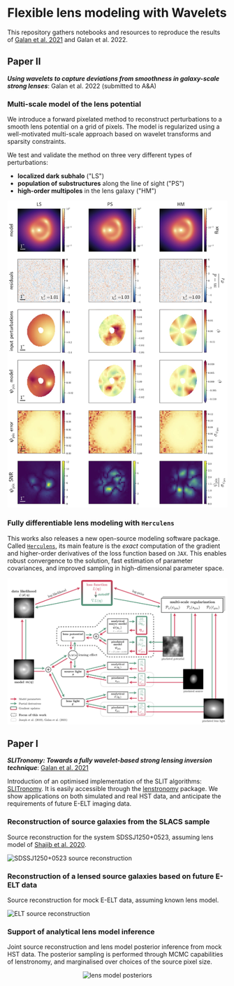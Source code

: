 # Flexible lens modeling with Wavelets

This repository gathers notebooks and resources to reproduce the results of [Galan et al. 2021](https://ui.adsabs.harvard.edu/abs/2020arXiv201202802G/abstract) and Galan et al. 2022.


## Paper II

*__Using wavelets to capture deviations from smoothness in galaxy-scale strong lenses__*: Galan et al. 2022 (submitted to A&A)


### Multi-scale model of the lens potential

We introduce a forward pixelated method to reconstruct perturbations to a smooth lens potential on a grid of pixels. The model is regularized using a well-motivated multi-scale approach based on  wavelet transforms and sparsity constraints.

We test and validate the method on three very different types of perturbations:

- **localized dark subhalo** ("LS")
- **population of substructures** along the line of sight ("PS")
- **high-order multipoles** in the lens galaxy ("HM")

<!-- <img src="paper_II/figures_readme/data_summary.jpg" width="200" alt="data set" /> -->

<center><img src="paper_II/figures_readme/fit_summary-real-wavelet_pot_3-smooth_src-full.jpg" width="600" alt="pixelated potential results" /></center>



### Fully differentiable lens modeling with `Herculens`

This works also releases a new open-source modeling software package. Called [`Herculens`](https://github.com/austinpeel/herculens), its main feature is the _exact_ computation of the gradient and higher-order derivatives of the loss function based on `JAX`. This enables robust convergence to the solution, fast estimation of parameter covariances, and improved sampling in high-dimensional parameter space.

![herculens flowchart](paper_II/figures_readme/herculens_autodiff_chart.jpg "herculens flowchart")


## Paper I

*__SLITronomy: Towards a fully wavelet-based strong lensing inversion technique__*: [Galan et al. 2021](https://ui.adsabs.harvard.edu/abs/2020arXiv201202802G/abstract)

Introduction of an optimised implementation of the SLIT algorithms: [SLITronomy](https://github.com/aymgal/SLITronomy). It is easily accessible through the [lenstronomy](https://github.com/sibirrer/lenstronomy) package. We show applications on both simulated and real HST data, and anticipate the requirements of future E-ELT imaging data.

### Reconstruction of source galaxies from the SLACS sample

Source reconstruction for the system SDSSJ1250+0523, assuming lens model of [Shajib et al. 2020](https://ui.adsabs.harvard.edu/abs/2020arXiv200811724S/abstract).

![SDSSJ1250+0523 source reconstruction](paper_I/figures/SLACS_fixed-mass_SDSSJ1250+0523_ssres3.png "SDSSJ1250+0523 source reconstruction")

### Reconstruction of a lensed source galaxies based on future E-ELT data

Source reconstruction for mock E-ELT data, assuming known lens model.

![ELT source reconstruction](paper_I/figures/data-ELT_mocksource-highres-single_zoom.png "ELT source reconstruction")

### Support of analytical lens model inference

Joint source reconstruction and lens model posterior inference from mock HST data. The posterior sampling is performed through MCMC capabilities of lenstronomy, and marginalised over choices of the source pixel size.

<center><img src="paper_I/figures/data-HST_mocksource-highres-single_mass_sampling_offset-True.png" alt="lens model posteriors" width="600"/></center>
